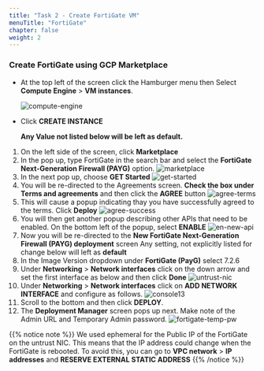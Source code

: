 ```yaml
---
title: "Task 2 - Create FortiGate VM"
menuTitle: "FortiGate"
chapter: false
weight: 2
---
```


### Create FortiGate using GCP Marketplace

* At the top left of the screen click the Hamburger menu then Select **Compute Engine** > **VM instances**.

    ![compute-engine](compute-engine.png)

* Click **CREATE INSTANCE**

  **Any Value not listed below will be left as default.**

1. On the left side of the screen, click **Marketplace**
1. In the pop up, type FortiGate in the search bar and select the **FortiGate Next-Generation Firewall (PAYG)** option.
    ![marketplace](marketplace.png)
1. In the next pop up, choose **GET Started**
    ![get-started](get-started.png)
1. You will be re-directed to the Agreements screen.  **Check  the box under Terms and agreements** and then click the **AGREE** button
    ![agree-terms](agree-terms.png)
1. This will cause a popup indicating thay you have successfully agreed to the terms.  Click **Deploy**
    ![agree-success](agree-success.png)
1. You will then get another popup describing other APIs that need to be enabled.  On the bottom left of the popup, select **ENABLE**
    ![en-new-api](en-new-api.png)
1. Now you will be re-directed to the **New FortiGate Next-Generation Firewall (PAYG) deployment** screen  Any setting, not explicitly listed for change below will left as **default**
1. In the Image Version dropdown under **FortiGate (PayG)** select 7.2.6
1. Under **Networking** > **Network interfaces** click on the down arrow and set the first interface as below and then click **Done**
    ![untrust-nic](untrust-nic.png)
1. Under **Networking** > **Network interfaces** click on **ADD NETWORK INTERFACE** and configure as follows.
    ![console13](trust-nic-det.png)
1. Scroll to the bottom and then click **DEPLOY**.
1. The **Deployment Manager** screen pops up next.  Make note of the Admin URL and Temporary Admin password.
    ![fortigate-temp-pw](fortigate-temp-pw.png)

{{% notice note %}} We used ephemeral for the Public IP of the FortiGate on the untrust NIC.  This means that the IP address could change when the FortiGate is rebooted.  To avoid this, you can go to **VPC network** > **IP addresses** and **RESERVE EXTERNAL STATIC ADDRESS** {{% /notice %}} 